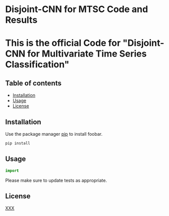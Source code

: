 # Disjoint-CNN for MTSC Code and Results
# This is the official Code for "Disjoint-CNN for Multivariate Time Series Classification"


## Table of contents
* [Installation](#Installation)
* [Usage](#Usage)
* [License](#License)

## Installation

Use the package manager [pip](https://pip.pypa.io/en/stable/) to install foobar.

```bash
pip install 
```

## Usage

```python
import 

```


Please make sure to update tests as appropriate.

## License
[XXX](https://)
